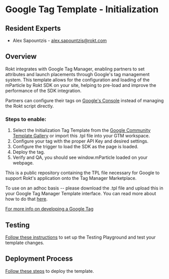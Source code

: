 # Google Tag Template - Initialization

## Resident Experts

- Alex Sapountzis - alex.sapountzis@rokt.com

## Overview

Rokt integrates with Google Tag Manager, enabling partners to set attributes and launch placements through Google's tag management system. This template allows for the configuration and loading of the mParticle by Rokt SDK on your site, helping to pre-load and improve the performance of the SDK integration.

Partners can configure their tags on [Google's Console](https://tagmanager.google.com/gallery/#/?page=1) instead of managing the Rokt script directly.

### Steps to enable:
1. Select the Initialization Tag Template from the [Google Community Template Gallery](https://tagmanager.google.com/gallery/#/?page=1) or import this .tpl file into your GTM workspace.
2. Configure your tag with the proper API Key and desired settings. 
3. Configure the trigger to load the SDK as the page is loaded. 
4. Deploy the tag. 
5. Verify and QA, you should see window.mParticle loaded on your webpage.

This is a public repository containing the TPL file necessary for Google to support Rokt's application onto the Tag Manager Marketplace.

To use on an adhoc basis -- please download the .tpl file and upload this in your Google Tag Manager Template interface. You can read more about how to do that [here](https://developers.google.com/tag-platform/tag-manager/templates).

[For more info on developing a Google Tag](https://developers.google.com/tag-platform/tag-manager)

## Testing

[Follow these instructions](https://github.com/ROKT/gtm_wrapper/tree/master/docs/guides/how-to-test.md) to set up the Testing Playground and test your template changes.

## Deployment Process

[Follow these steps](https://developers.google.com/tag-platform/tag-manager/templates/gallery#update_your_template) to deploy the template.
